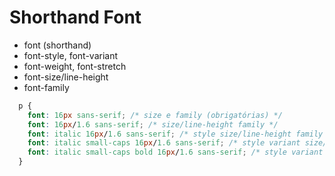 # Shorthand Font
  - font (shorthand)
  - font-style, font-variant
  - font-weight, font-stretch
  - font-size/line-height
  - font-family
  
  ```css
    p {
      font: 16px sans-serif; /* size e family (obrigatórias) */
      font: 16px/1.6 sans-serif; /* size/line-height family */
      font: italic 16px/1.6 sans-serif; /* style size/line-height family */
      font: italic small-caps 16px/1.6 sans-serif; /* style variant size/line-height family */
      font: italic small-caps bold 16px/1.6 sans-serif; /* style variant weight size/line-height family */
    }
  ```
  